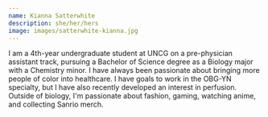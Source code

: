 ```yaml
---
name: Kianna Satterwhite
description: she/her/hers
image: images/satterwhite-kianna.jpg
---
```


I am a 4th-year undergraduate student at UNCG on a pre-physician assistant track, pursuing a Bachelor of Science degree as a Biology major with a Chemistry minor. I have always been passionate about bringing more people of color into healthcare. I have goals to work in the OBG-YN specialty, but I have also recently developed an interest in perfusion. Outside of biology, I'm passionate about fashion, gaming, watching anime, and collecting Sanrio merch.



